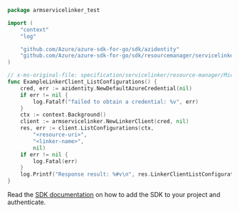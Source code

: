 ```go
package armservicelinker_test

import (
	"context"
	"log"

	"github.com/Azure/azure-sdk-for-go/sdk/azidentity"
	"github.com/Azure/azure-sdk-for-go/sdk/resourcemanager/servicelinker/armservicelinker"
)

// x-ms-original-file: specification/servicelinker/resource-manager/Microsoft.ServiceLinker/preview/2021-11-01-preview/examples/GetConfigurations.json
func ExampleLinkerClient_ListConfigurations() {
	cred, err := azidentity.NewDefaultAzureCredential(nil)
	if err != nil {
		log.Fatalf("failed to obtain a credential: %v", err)
	}
	ctx := context.Background()
	client := armservicelinker.NewLinkerClient(cred, nil)
	res, err := client.ListConfigurations(ctx,
		"<resource-uri>",
		"<linker-name>",
		nil)
	if err != nil {
		log.Fatal(err)
	}
	log.Printf("Response result: %#v\n", res.LinkerClientListConfigurationsResult)
}
```

Read the [SDK documentation](https://github.com/Azure/azure-sdk-for-go/blob/sdk%2Fresourcemanager%2Fservicelinker%2Farmservicelinker%2Fv0.2.1/sdk/resourcemanager/servicelinker/armservicelinker/README.md) on how to add the SDK to your project and authenticate.
